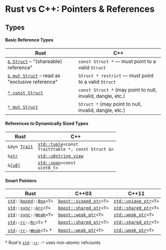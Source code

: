 # Rust vs C++: Pointers &amp; References



## Types

#### Basic Reference Types

| Rust                                                                                                      | C++ |
| ----------------------------------------------------------------------------------------------------------| ----|
| [`& Struct`](https://doc.rust-lang.org/std/primitive.reference.html) – "(shareable) reference"            | `const Struct *`      &mdash; must point to a valid `Struct`  |
| [`& mut Struct`](https://doc.rust-lang.org/std/primitive.reference.html) – read as "exclusive reference"  | `Struct * restrict`   &mdash; must point to a valid `Struct`  |
| [`* const Struct`](https://doc.rust-lang.org/std/primitive.pointer.html)                                  | `const Struct *`  (may point to null, invalid, dangle, etc.)  |
| [`* mut Struct`](https://doc.rust-lang.org/std/primitive.pointer.html)                                    | `Struct *`        (may point to null, invalid, dangle, etc.)  |

#### References to Dynamically Sized Types

| Rust                                                                              | C++                                                               |
| ----------------------------------------------------------------------------------| ------------------------------------------------------------------|
| <code>&amp;dyn [Trait](https://doc.rust-lang.org/1.8.0/book/traits.html)</code>   | <code>[std::tuple]\<const TraitVtable *, const Struct &\></code>  |
| <code>&amp;[str](https://doc.rust-lang.org/std/primitive.str.html)</code>         | <code>[std::u8string_view]</code>                                 |
| <code>&amp;[\[u8\]](https://doc.rust-lang.org/std/primitive.slice.html)</code>    | <code>[std::span]\<const uint8_t\></code>                         |

[std::tuple]:           https://en.cppreference.com/w/cpp/utility/tuple
[std::u8string_view]:   https://en.cppreference.com/w/cpp/string/basic_string_view
[std::span]:            https://en.cppreference.com/w/cpp/container/span

#### Smart Pointers

| Rust                                                                                          | C++03                                 | C++11                                 |
| ----------------------------------------------------------------------------------------------| --------------------------------------| --------------------------------------|
| <code>[std]::[boxed]::[Box]\<T\></code>                                                       | <code>[boost::scoped_ptr]\<T\></code> | <code>[std::unique_ptr]\<T\></code>   |
| <code>[std]::[sync]::[Arc]\<T\></code>                                                        | <code>[boost::shared_ptr]\<T\></code> | <code>[std::shared_ptr]\<T\></code>   |
| <code>[std]::[sync]::[Weak](https://doc.rust-lang.org/std/sync/struct.Weak.html)\<T\></code>  | <code>[boost::weak_ptr]\<T\></code>   | <code>[std::weak_ptr]\<T\></code>     |
| <code>[std]::[rc]::[Rc]\<T\></code> †                                                         | <code>[boost::shared_ptr]\<T\></code> | <code>[std::shared_ptr]\<T\></code>   |
| <code>[std]::[rc]::[Weak](https://doc.rust-lang.org/std/rc/struct.Weak.html)\<T\></code> †    | <code>[boost::weak_ptr]\<T\></code>   | <code>[std::weak_ptr]\<T\></code>     |

† Rust's <code>[std]::[rc]::\*</code> uses non-atomic refcounts

[boxed]:                https://doc.rust-lang.org/std/boxed/
[rc]:                   https://doc.rust-lang.org/std/rc/
[sync]:                 https://doc.rust-lang.org/std/sync/
[Arc]:                  https://doc.rust-lang.org/std/sync/struct.Arc.html
[Box]:                  https://doc.rust-lang.org/std/boxed/struct.Box.html

[boost::shared_ptr]:    https://www.boost.org/doc/libs/1_87_0/libs/smart_ptr/doc/html/smart_ptr.html#shared_ptr
[boost::scoped_ptr]:    https://www.boost.org/doc/libs/1_87_0/libs/smart_ptr/doc/html/smart_ptr.html#scoped_ptr
[boost::weak_ptr]:      https://www.boost.org/doc/libs/1_87_0/libs/smart_ptr/doc/html/smart_ptr.html#weak_ptr
[std::shared_ptr]:      https://en.cppreference.com/w/cpp/memory/shared_ptr
[std::unique_ptr]:      https://en.cppreference.com/w/cpp/memory/unique_ptr
[std::weak_ptr]:        https://en.cppreference.com/w/cpp/memory/weak_ptr



<!-- Rust -->
[alloc]:        https://doc.rust-lang.org/alloc/index.html
[core]:         https://doc.rust-lang.org/core/index.html
[std]:          https://doc.rust-lang.org/std/index.html

<style>
    code { white-space: pre; }
</style>
